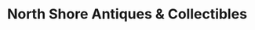 ---
title: "North Shore Antiques & Collectibles"
url: /fawnskin/north-shore-antiques-and-collectibles/
shop: antiques
---